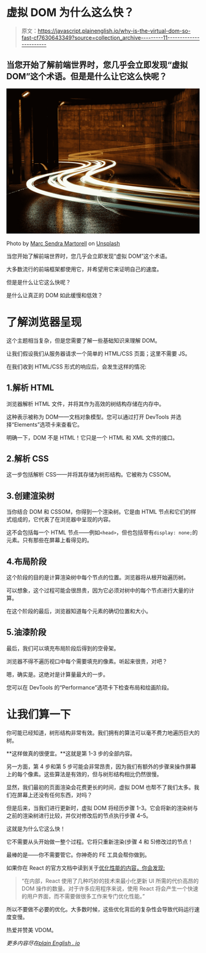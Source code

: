 # 虚拟 DOM 为什么这么快？

> 原文：<https://javascript.plainenglish.io/why-is-the-virtual-dom-so-fast-cf7630643349?source=collection_archive---------11----------------------->

## 当您开始了解前端世界时，您几乎会立即发现“虚拟 DOM”这个术语。但是是什么让它这么快呢？

![](img/4a59ec75983782a51a60f15e268f549c.png)

Photo by [Marc Sendra Martorell](https://unsplash.com/@marcsm?utm_source=unsplash&utm_medium=referral&utm_content=creditCopyText) on [Unsplash](https://unsplash.com/s/photos/speed?utm_source=unsplash&utm_medium=referral&utm_content=creditCopyText)

当您开始了解前端世界时，您几乎会立即发现“虚拟 DOM”这个术语。

大多数流行的前端框架都使用它，并希望用它来证明自己的速度。

但是是什么让它这么快呢？

是什么让真正的 DOM 如此缓慢和低效？

# 了解浏览器呈现

这个主题相当复杂，但是您需要了解一些基础知识来理解 DOM。

让我们假设我们从服务器请求一个简单的 HTML/CSS 页面；这里不需要 JS。

在我们收到 HTML/CSS 形式的响应后，会发生这样的情况:

## 1.解析 HTML

浏览器解析 HTML 文件，并将其作为高效的树结构存储在内存中。

这种表示被称为 DOM——文档对象模型。您可以通过打开 DevTools 并选择“Elements”选项卡来查看它。

明确一下，DOM 不是 HTML！它只是一个 HTML 和 XML 文件的接口。

## 2.解析 CSS

这一步包括解析 CSS——并将其存储为树形结构。它被称为 CSSOM。

## 3.创建渲染树

当你结合 DOM 和 CSSOM，你得到一个渲染树。它是由 HTML 节点和它们的样式组成的，它代表了在浏览器中呈现的内容。

这不会包括每一个 HTML 节点——例如`<head>`，但也包括带有`display: none;`的元素。只有那些在屏幕上看得见的。

## 4.布局阶段

这个阶段的目的是计算渲染树中每个节点的位置。浏览器将从根开始遍历树。

可以想象，这个过程可能会很昂贵，因为它必须对树中的每个节点进行大量的计算。

在这个阶段的最后，浏览器知道每个元素的确切位置和大小。

## 5.油漆阶段

最后，我们可以填充布局阶段后得到的空骨架。

浏览器不得不遍历视口中每个需要填充的像素。听起来很贵，对吧？

嗯，确实是。这绝对是计算量最大的一步。

您可以在 DevTools 的“Performance”选项卡下检查布局和绘画阶段。

# 让我们算一下

你可能已经知道，树形结构非常有效。我们拥有的算法可以毫不费力地遍历巨大的树。

**这样做真的很便宜。**这就是第 1-3 步的全部内容。

另一方面，第 4 步和第 5 步可能会非常昂贵，因为我们有额外的步骤来操作屏幕上的每个像素。这些算法是有效的，但与树形结构相比仍然很慢。

显然，我们最初的页面渲染会花费更长的时间，虚拟 DOM 也帮不了我们太多。我们在屏幕上还没有任何东西，对吗？

但是后来，当我们进行更新时，虚拟 DOM 将经历步骤 1-3。它会将新的渲染树与之前的渲染树进行比较，并仅对修改后的节点执行步骤 4–5。

这就是为什么它这么快！

它不需要从头开始做一整个过程。它将只重新渲染(步骤 4 和 5)修改过的节点！

最棒的是——你不需要管它。你神奇的 FE 工具会帮你做到。

如果你在 React 的官方文档中读到关于[优化性能的内容，你会发现:](https://reactjs.org/docs/optimizing-performance.html)

> “在内部，React 使用了几种巧妙的技术来最小化更新 UI 所需的代价高昂的 DOM 操作的数量。对于许多应用程序来说，使用 React 将会产生一个快速的用户界面，而不需要做很多工作来专门优化性能。”

所以不要做不必要的优化。大多数时候，这些优化背后的复杂性会导致代码运行速度变慢。

热爱并赞美 VDOM。

*更多内容尽在*[*plain English . io*](http://plainenglish.io/)